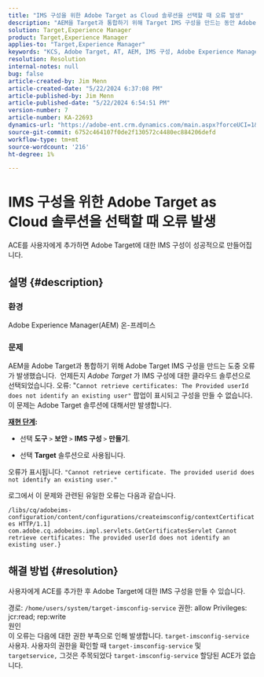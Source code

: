 ```yaml
---
title: "IMS 구성을 위한 Adobe Target as Cloud 솔루션을 선택할 때 오류 발생"
description: "AEM을 Target과 통합하기 위해 Target IMS 구성을 만드는 동안 Adobe Target IMS 구성 오류를 해결하는 방법에 대해 알아봅니다."
solution: Target,Experience Manager
product: Target,Experience Manager
applies-to: "Target,Experience Manager"
keywords: "KCS, Adobe Target, AT, AEM, IMS 구성, Adobe Experience Manager, 문제 해결, ACE"
resolution: Resolution
internal-notes: null
bug: false
article-created-by: Jim Menn
article-created-date: "5/22/2024 6:37:08 PM"
article-published-by: Jim Menn
article-published-date: "5/22/2024 6:54:51 PM"
version-number: 7
article-number: KA-22693
dynamics-url: "https://adobe-ent.crm.dynamics.com/main.aspx?forceUCI=1&pagetype=entityrecord&etn=knowledgearticle&id=000d9d47-6a18-ef11-9f8a-6045bd006268"
source-git-commit: 6752c464107f0de2f130572c4480ec884206defd
workflow-type: tm+mt
source-wordcount: '216'
ht-degree: 1%

---
```


# IMS 구성을 위한 Adobe Target as Cloud 솔루션을 선택할 때 오류 발생


ACE를 사용자에게 추가하면 Adobe Target에 대한 IMS 구성이 성공적으로 만들어집니다.

## 설명 {#description}


### 환경

Adobe Experience Manager(AEM) 온-프레미스

### 문제

AEM을 Adobe Target과 통합하기 위해 Adobe Target IMS 구성을 만드는 도중 오류가 발생했습니다.  언제든지 *Adobe Target* 가 IMS 구성에 대한 클라우드 솔루션으로 선택되었습니다. 오류: &quot;`Cannot retrieve certificates: The Provided userId does not identify an existing user"` 팝업이 표시되고 구성을 만들 수 없습니다. 이 문제는 Adobe Target 솔루션에 대해서만 발생합니다.



<b><u>재현 단계</u>:</b>

- 선택 <b>도구</b> `>`  <b>보안</b> `>`  <b>IMS 구성 </b>`>`  <b>만들기</b>.


- 선택 <b>Target</b> 솔루션으로 사용됩니다.


오류가 표시됩니다. `"Cannot retrieve certificate. The provided userid does not identify an existing user."`

로그에서 이 문제와 관련된 유일한 오류는 다음과 같습니다.

`/libs/cq/adobeims-configuration/content/configurations/createimsconfig/contextCertificates HTTP/1.1]  com.adobe.cq.adobeims.impl.servlets.GetCertificatesServlet Cannot retrieve certificates: The provided userId does not identify an existing user.}`


## 해결 방법 {#resolution}


사용자에게 ACE를 추가한 후 Adobe Target에 대한 IMS 구성을 만들 수 있습니다.

경로: `/home/users/system/target-imsconfig-service` 권한: allow Privileges: jcr:read; rep:write
<br>원인<br>
이 오류는 다음에 대한 권한 부족으로 인해 발생합니다. `target-imsconfig-service` 사용자. 사용자의 권한을 확인할 때 `target-imsconfig-service` 및 `targetservice,` 그것은 주목되었다 `target-imsconfig-service` 할당된 ACE가 없습니다.
